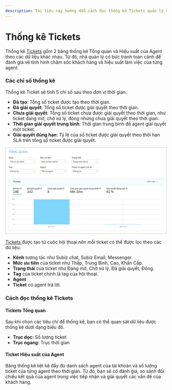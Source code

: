 ```yaml
---
description: Tài liệu này hướng dẫn cách đọc thống kê Tickets quản lý chăm sóc khách hàng.
---
```


# Thống kê Tickets

Thống kê [Tickets](https://help.subiz.com/bat-dau-voi-subiz/lam-viec-tren-subiz/ticket-quan-ly-cham-soc-khach-hang) gồm 2 bảng thống kê Tổng quan và Hiệu suất của Agent theo các dữ liệu khác nhau. Từ đó, nhà quản lý có bức tranh toàn cảnh để đánh giá về tình hình chăm sóc  khách hàng và hiệu suất làm việc của từng agent.

### Các chỉ số thống kê

Thống kê Ticket sẽ tính 5 chỉ số sau theo đơn vị thời gian.

* **Đã tạo**: Tổng số ticket được tạo theo thời gian.
* **Đã giải quyết**: Tổng số ticket được giải quyết theo thời gian.
* **Chưa giải quyết**: Tổng số ticket chưa được giải quyết theo thời gian, như ticket đang mở, chờ xử lý, đóng nhưng chưa giải quyết theo thời gian.
* **Thời gian giải quyết trung bình**: Thời gian trung bình để agent giải quyết một ticket.
* **Giải quyết đúng hạn**: Tỷ lệ của số ticket được giải quyết theo thời hạn SLA trên tổng số ticket được giải quyết.

![Th&#x1ED1;ng k&#xEA; Tickets T&#x1ED5;ng qu&#x1EA3;n](../.gitbook/assets/report-tickets-1.jpg)

 [Tickets ](https://help.subiz.com/bat-dau-voi-subiz/lam-viec-tren-subiz/ticket-quan-ly-cham-soc-khach-hang)được tạo từ cuộc hội thoại nên mỗi ticket có thể được lọc theo các dữ liệu:

* **Kênh** tương tác như Subiz chat, Subiz Email, Messenger.
* **Mức ưu tiên** của ticket như Thấp, Trung Bình, Cao, Khẩn Cấp.
* **Trạng thái** của ticket như Đang mở, Chờ xử lý, Đã giải quyết, Đóng.
* **Tag** của ticket chính là tag của hội thoại.
* **Agent**
* **Ticket** có agent trả lời.

### Cách đọc thống kê Tickets

#### Tickets Tổng quan

Sau khi chọn các tiêu chí để thống kê, bạn có thể quan sát dữ liệu được thống kê dưới dạng biểu đồ. 

* **Trục dọc:** Số lượng ticket
* **Trục ngang:** Trục thời gian 

#### Ticket Hiệu suất của Agent

Bảng thống kê liệt kê đầy đủ danh sách agent của tài khoản và số lượng ticket của từng agent theo thời gian. Từ đó, bạn sẽ có đánh giá, so sánh đối chiếu kết quả của agent trong việc tiếp nhận và giải quyết các vấn đề của khách hàng.



